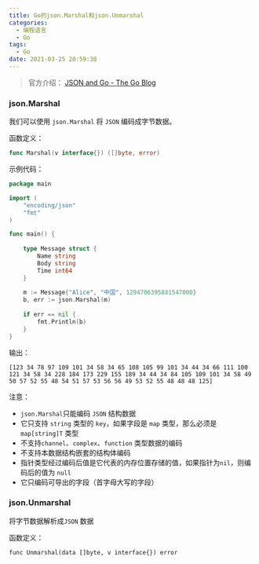 ```yaml
---
title: Go的json.Marshal和json.Unmarshal
categories:
  - 编程语言
  - Go
tags:
  - Go
date: 2021-03-25 20:59:38
---
```


> 官方介绍： [JSON and Go - The Go Blog](https://blog.golang.org/json)

### json.Marshal

我们可以使用 `json.Marshal` 将 `JSON` 编码成字节数据。

函数定义：

```go
func Marshal(v interface{}) ([]byte, error)
```

示例代码：

```go
package main

import (
    "encoding/json"
    "fmt"
)

func main() {
    
    type Message struct {
        Name string
        Body string
        Time int64
    }
    
    m := Message{"Alice", "中国", 1294706395881547000}
    b, err := json.Marshal(m)
    
    if err == nil {
        fmt.Println(b)
    }
}
```

输出：

```text
[123 34 78 97 109 101 34 58 34 65 108 105 99 101 34 44 34 66 111 100 121 34 58 34 228 184 173 229 155 189 34 44 34 84 105 109 101 34 58 49 50 57 52 55 48 54 51 57 53 56 56 49 53 52 55 48 48 48 125]
```

注意：

* `json.Marshal`只能编码 `JSON` 结构数据
* 它只支持 `string` 类型的 `key`，如果字段是 `map` 类型，那么必须是`map[string]T` 类型
* 不支持`channel`、`complex`、`function` 类型数据的编码
* 不支持本数据结构嵌套的结构体编码
* 指针类型经过编码后值是它代表的内存位置存储的值，如果指针为`nil`，则编码后的值为 `null`
* 它只编码可导出的字段（首字母大写的字段）

### json.Unmarshal

将字节数据解析成`JSON` 数据

函数定义：

```text
func Unmarshal(data []byte, v interface{}) error
```


